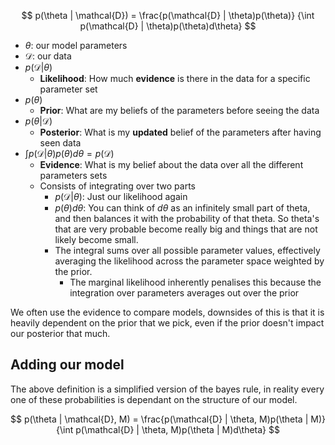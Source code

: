 $$ p(\theta | \mathcal{D}) =
 \frac{p(\mathcal{D} | \theta)p(\theta)}
 {\int p(\mathcal{D} | \theta)p(\theta)d\theta} $$
- $\theta$: our model parameters
- $\mathcal{D}$: our data
- $p(\mathcal{D}|\theta)$
	- **Likelihood**: How much **evidence** is there in the data for a specific parameter set
- $p(\theta)$
	- **Prior**: What are my beliefs of the parameters before seeing the data
- $p(\theta|\mathcal{D})$
	- **Posterior**: What is my **updated** belief of the parameters after having seen data
- $\int p(\mathcal{D} | \theta)p(\theta)d\theta = p(\mathcal{D})$
	- **Evidence**: What is my belief about the data over all the different parameters sets
	- Consists of integrating over two parts
		- $p(\mathcal{D} | \theta)$: Just our likelihood again
		- $p(\theta)d\theta$: You can think of $d\theta$ as an infinitely small part of theta, and then balances it with the probability of that theta. So theta's that are very probable become really big and things that are not likely become small. 
		- The integral sums over all possible parameter values, effectively averaging the likelihood across the parameter space weighted by the prior.
			- The marginal likelihood inherently penalises this because the integration over parameters averages out over the prior

We often use the evidence to compare models, downsides of this is that it is heavily dependent on the prior that we pick, even if the prior doesn't impact our posterior that much. 

## Adding our model
The above definition is a simplified version of the bayes rule, in reality every one of these probabilities is dependant on the structure of our model. 

$$ p(\theta | \mathcal{D}, M) =
 \frac{p(\mathcal{D} | \theta, M)p(\theta | M)}
 {\int p(\mathcal{D} | \theta, M)p(\theta | M)d\theta} $$
